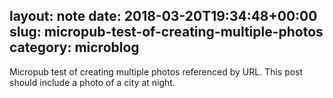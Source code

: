 layout: note
date: 2018-03-20T19:34:48+00:00
slug: micropub-test-of-creating-multiple-photos
category: microblog
---
Micropub test of creating multiple photos referenced by URL. This post should include a photo of a city at night.
